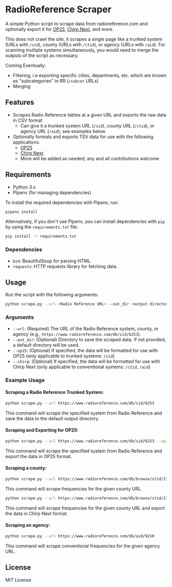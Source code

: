 
# RadioReference Scraper

A simple Python script to scrape data from radioreference.com and optionally export it for [OP25](https://github.com/boatbod/op25), [Chirp Next](https://chirpmyradio.com/projects/chirp/wiki/ChirpNextBuild), and more.

This does not crawl the site, it scrapes a single page like a trunked system (URLs with `/sid`), county (URLs with `/ctid`), or agency (URLs with `/aid`). For scanning multiple systems simultaneously, you would need to merge the outputs of the script as necessary.

Coming Eventually:
- Filtering, i.e exporting specific cities, departments, etc. which are known as "subcategories" in RR (`/subcat` URLs)
- Merging

## Features

- Scrapes Radio Reference tables at a given URL and exports the raw data in CSV format
  - Can give it a trunked system URL (`/sid`), county URL (`/ctid`), or agency URL (`/aid`); see examples below
- Optionally formats and exports TSV data for use with the following applications:
  - [OP25](https://github.com/boatbod/op25)
  - [Chirp Next](https://chirpmyradio.com/projects/chirp/wiki/ChirpNextBuild)
  - More will be added as needed; any and all contributions welcome

## Requirements

- Python 3.x
- Pipenv (for managing dependencies)

To install the required dependencies with Pipenv, run:

```bash
pipenv install
```

Alternatively, if you don't use Pipenv, you can install dependencies with `pip` by using the `requirements.txt` file:

```bash
pip install -r requirements.txt
```

### Dependencies

- `bs4`: BeautifulSoup for parsing HTML.
- `requests`: HTTP requests library for fetching data.

## Usage

Run the script with the following arguments:

```bash
python scrape.py --url <Radio Reference URL> --out_dir <output directory> [--op25]
```

### Arguments

- `--url`: (Required) The URL of the Radio Reference system, county, or agency (e.g., `https://www.radioreference.com/db/sid/6253`).
- `--out_dir`: (Optional) Directory to save the scraped data. If not provided, a default directory will be used.
- `--op25`: (Optional) If specified, the data will be formatted for use with OP25 (only applicable to trunked systems: `/sid`)
- `--chirp`: (Optional) If specified, the data will be formatted for use with Chirp Next (only applicable to conventional systems: `/ctid`, `/aid`)

### Example Usage

#### Scraping a Radio Reference Trunked System:

```bash
python scrape.py --url https://www.radioreference.com/db/sid/6253
```

This command will scrape the specified system from Radio Reference and save the data to the default output directory.

#### Scraping and Exporting for OP25:

```bash
python scrape.py --url https://www.radioreference.com/db/sid/6253 --op25
```

This command will scrape the specified system from Radio Reference and export the data in OP25 format.

#### Scraping a county:

```bash
python scrape.py --url https://www.radioreference.com/db/browse/ctid/211
```

This command will scrape frequencies for the given county URL.

```bash
python scrape.py --url https://www.radioreference.com/db/browse/ctid/211 --chirp
```

This command will scrape frequencies for the given county URL and export the data in Chirp Next format.

#### Scraping an agency:

```bash
python scrape.py --url https://www.radioreference.com/db/aid/9210
```

This command will scrape conventional frequencies for the given agency URL.

## License

MIT License
